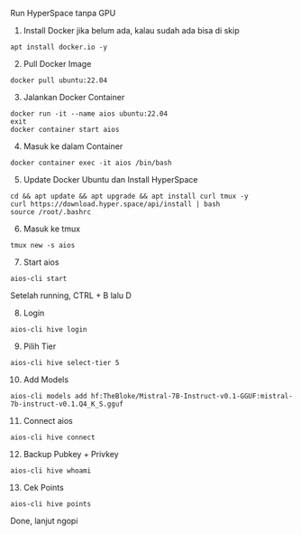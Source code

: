 Run HyperSpace tanpa GPU

1. Install Docker jika belum ada, kalau sudah ada bisa di skip
```
apt install docker.io -y
```

2. Pull Docker Image
```
docker pull ubuntu:22.04
```

3. Jalankan Docker Container
```
docker run -it --name aios ubuntu:22.04
exit
docker container start aios
```

4. Masuk ke dalam Container
```
docker container exec -it aios /bin/bash
```

5. Update Docker Ubuntu dan Install HyperSpace
```
cd && apt update && apt upgrade && apt install curl tmux -y
curl https://download.hyper.space/api/install | bash
source /root/.bashrc
```

6. Masuk ke tmux
```
tmux new -s aios
```

7. Start aios
```
aios-cli start
```
Setelah running, CTRL + B lalu D

8. Login
```
aios-cli hive login
```

9. Pilih Tier
```
aios-cli hive select-tier 5
```

10. Add Models
```
aios-cli models add hf:TheBloke/Mistral-7B-Instruct-v0.1-GGUF:mistral-7b-instruct-v0.1.Q4_K_S.gguf
```

11. Connect aios
```
aios-cli hive connect
```

12. Backup Pubkey + Privkey
```
aios-cli hive whoami
```

13. Cek Points
```
aios-cli hive points
```

Done, lanjut ngopi
